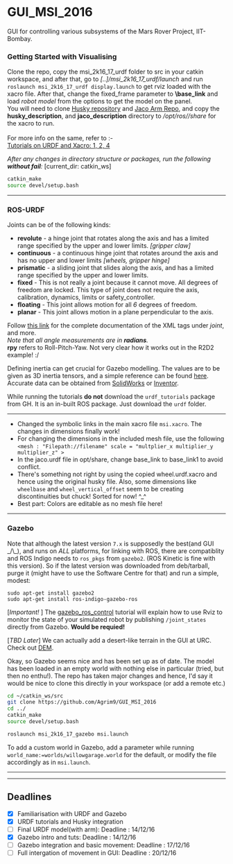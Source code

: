 # GUI_MSI_2016
GUI for controlling various subsystems of the Mars Rover Project, IIT-Bombay.

### Getting Started with Visualising
Clone the repo, copy the msi_2k16_17_urdf folder to src in your catkin workspace, and after that, go to *[..]/msi_2k16_17_urdf/launch* and run `roslaunch msi_2k16_17_urdf display.launch` to get rviz loaded with the xacro file. After that, change the fixed_frame parameter to **\base_link** and load *robot model* from the options to get the model on the panel. </br>
You will need to clone [Husky repository](https://github.com/husky/husky) and [Jaco Arm Repo](https://github.com/ksatyaki/JacoROS/), and copy the **husky_description**, and **jaco_description** directory to */opt/ros/<version>/share* for the xacro to run. </br>
</br>
For more info on the same, refer to :- </br>
[Tutorials on URDF and Xacro: 1, 2, 4](http://wiki.ros.org/urdf/Tutorials) </br>

_After any changes in directory structure or packages, run the following **without fail**:_  [current_dir: catkin_ws]
```bash
catkin_make
source devel/setup.bash
```

---
### ROS-URDF
Joints can be of the following kinds:
* __revolute__ - a hinge joint that rotates along the axis and has a limited range specified by the upper and lower limits. _[gripper claw]_
* __continuous__ - a continuous hinge joint that rotates around the axis and has no upper and lower limits _[wheels, gripper hinge]_
* __prismatic__ - a sliding joint that slides along the axis, and has a limited range specified by the upper and lower limits.
* __fixed__ - This is not really a joint because it cannot move. All degrees of freedom are locked. This type of joint does not require the axis, calibration, dynamics, limits or safety_controller.
* __floating__ - This joint allows motion for all _6_ degrees of freedom.
* __planar__ - This joint allows motion in a plane perpendicular to the axis.

Follow [this link](http://wiki.ros.org/urdf/XML/joint) for the complete documentation of the XML tags under _joint_, and more.  
_Note that all angle measurements are in **radians**._  
**rpy** refers to Roll-Pitch-Yaw. Not very clear how it works out in the R2D2 example! :/


Defining inertia can get crucial for Gazebo modelling. The values are to be given as 3D inertia tensors, and a simple reference can be found [here](https://en.wikipedia.org/wiki/List_of_moments_of_inertia). Accurate data can be obtained from [SolidWorks](https://forum.solidworks.com/thread/59325) or [Inventor](http://forums.autodesk.com/t5/inventor-forum/calculate-moment-of-inertia/td-p/3027000).

While running the tutorials **do not** download the `urdf_tutorials` package from GH. It is an in-built ROS package. Just download the `urdf` folder.

---
* Changed the symbolic links in the main xacro file `msi.xacro`. The changes in dimensions finally work!  
* For changing the dimensions in the included mesh file, use the following `<mesh : "Filepath://filename" scale = "multplier_x multiplier_y multiplier_z" >`
* In the jaco.urdf file in opt/share, change base_link to base_link1 to avoid conflict.
* There's something not right by using the copied wheel.urdf.xacro and hence using the original husky file. Also, some dimensions like `wheelbase` and `wheel_vertical_offset` seem to be creating discontinuities but chuck! Sorted for now! ^\_^
* Best part: Colors are editable as no mesh file here!

---  

### Gazebo
Note that although the latest version `7.x` is supposedly the best(and GUI \_/\\\_), and runs on _ALL_ platforms, for linking with ROS, there are compatiblity and ROS Indigo needs to `ros_pkgs` from `gazebo2`. (ROS Kinetic is fine with this version). So if the latest version was downloaded from deb/tarball, purge it (might have to use the Software Centre for that) and run a simple, modest:
```
sudo apt-get install gazebo2
sudo apt-get install ros-indigo-gazebo-ros
```

 [_Important!_ ] The [gazebo_ros_control](http://gazebosim.org/tutorials?tut=ros_control) tutorial will explain how to use Rviz to monitor the state of your simulated robot by publishing `/joint_states` directly from Gazebo. **Would be requied!**

 [_TBD Later_] We can actually add a desert-like terrain in the GUI at URC. Check out [DEM](http://gazebosim.org/tutorials/?tut=dem).

Okay, so Gazebo seems nice and has been set up as of date. The model has been loaded in an empty world with nothing else in particular (tried, but then no enthu!). The repo has taken major changes and hence, I'd say it would be nice to clone this directly in your workspace (or add a remote etc.)
``` bash
cd ~/catkin_ws/src
git clone https://github.com/Agrim9/GUI_MSI_2016
cd ../
catkin_make
source devel/setup.bash

roslaunch msi_2k16_17_gazebo msi.launch
```

To add a custom world in Gazebo, add a parameter while running `world_name:=worlds/willowgarage.world` for the default, or modify the file accordingly as in `msi.launch`.

---

---

## Deadlines
- [x] Familiarisation with URDF and Gazebo
- [x] URDF tutorials and Husky integration
- [ ] Final URDF model(with arm): Deadline : 14/12/16
- [x] Gazebo intro and tuts: Deadline : 14/12/16
- [ ] Gazebo integration and basic movement: Deadline : 17/12/16
- [ ] Full intergation of movement in GUI: Deadline : 20/12/16

